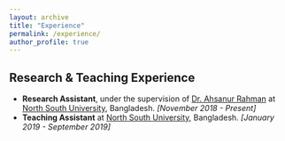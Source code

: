 ```yaml
---
layout: archive
title: "Experience"
permalink: /experience/
author_profile: true
---
```


## Research & Teaching Experience
* **Research Assistant**, under the supervision of [Dr. Ahsanur Rahman](http://ece.northsouth.edu/people/dr-ahsanur-rahman/) at [North South University](http://www.northsouth.edu/), Bangladesh. _[November 2018 - Present]_
* **Teaching Assistant** at [North South University](http://www.northsouth.edu/), Bangladesh. _[January 2019 - September 2019]_
